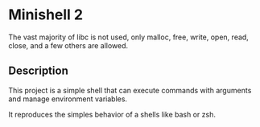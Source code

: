 # Minishell 2
The vast majority of libc is not used, only malloc, free, write, open, read, close, and a few others are allowed.

## Description
This project is a simple shell that can execute commands with arguments and manage environment variables.

It reproduces the simples behavior of a shells like bash or zsh.
